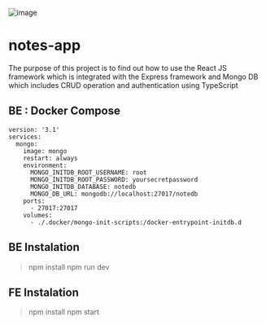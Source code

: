 ![image](https://github.com/alianhakim9/notes-app/assets/51102459/fb578410-91c6-478f-a5c8-49ccb2750e1e)
# notes-app
The purpose of this project is to find out how to use the React JS framework which is integrated with the Express framework and Mongo DB which includes CRUD operation and authentication using TypeScript

## BE : Docker Compose
```
version: '3.1'
services:
  mongo:
    image: mongo
    restart: always
    environment:
      MONGO_INITDB_ROOT_USERNAME: root
      MONGO_INITDB_ROOT_PASSWORD: yoursecretpassword
      MONGO_INITDB_DATABASE: notedb
      MONGO_DB_URL: mongodb://localhost:27017/notedb
    ports:
      - 27017:27017
    volumes:
      - ./.docker/mongo-init-scripts:/docker-entrypoint-initdb.d
```

## BE Instalation
> npm install
> npm run dev

## FE Instalation
> npm install
> npm start
